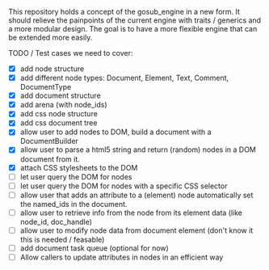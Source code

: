 This repository holds a concept of the gosub_engine in a new form. It should relieve the painpoints of the current 
engine with traits / generics and a more modular design. The goal is to have a more flexible engine that can be
extended more easily.



TODO / Test cases we need to cover:
- [X] add node structure
- [X] add different node types: Document, Element, Text, Comment, DocumentType
- [X] add document structure
- [X] add arena (with node_ids)
- [X] add css node structure
- [X] add css document tree
- [X] allow user to add nodes to DOM, build a document with a DocumentBuilder
- [X] allow user to parse a html5 string and return (random) nodes in a DOM document from it.
- [X] attach CSS stylesheets to the DOM
- [ ] let user query the DOM for nodes
- [ ] let user query the DOM for nodes with a specific CSS selector
- [ ] allow user that adds an attribute to a (element) node automatically set the named_ids in the document.
- [ ] allow user to retrieve info from the node from its element data (like node_id, doc_handle)
- [ ] allow user to modify node data from document element (don't know it this is needed / feasable)
- [ ] add document task queue (optional for now)
- [ ] Allow callers to update attributes in nodes in an efficient way
